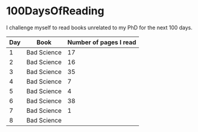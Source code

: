 # 100DaysOfReading

I challenge myself to read books unrelated to my PhD for the next 100 days. 

| Day | Book | Number of pages I read | 
|---|-------------|----|
| 1 | Bad Science | 17 |
| 2 | Bad Science | 16 |
| 3 | Bad Science | 35 |
| 4 | Bad Science | 7  |
| 5 | Bad Science | 4  |
| 6 | Bad Science | 38 |
| 7 | Bad Science | 1  |
| 8 | Bad Science |   |



